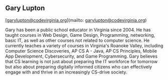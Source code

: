 ## Gary Lupton

[garylupton@codevirginia.org](mailto: garylupton@codevirginia.org)

Gary has been a public school educator in Virginia since 2004.  He has taught courses in Web Design, Game Design, Programming, networking, basic IT, as well as other courses not related to computer science.  He currently teaches a variety of courses in Virginia's Roanoke Valley, including Computer Science Discoveries, AP CS A - Java, AP CS Principles, Mobile App Development, Cybersecurity, and Game Programming.  Gary believes that CS learning is not just about preparing the IT workforce for tomorrow but also about preparing digitally informed citizens who can effectively engage with and thrive in an increasingly CS-drive society.
